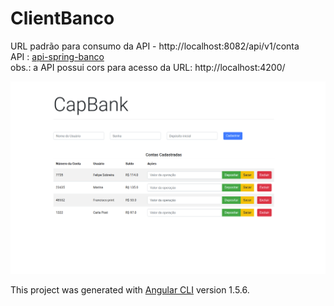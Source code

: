 # ClientBanco

URL padrão para consumo da API - http://localhost:8082/api/v1/conta  
API : [api-spring-banco](https://github.com/fscfelipe/api-spring-banco)  
obs.: a API possui cors para acesso da URL: http://localhost:4200/

![Screenshot](https://github.com/fscfelipe/client-angular-banco/blob/master/src/assets/img/sample-img.png?raw=true)

This project was generated with [Angular CLI](https://github.com/angular/angular-cli) version 1.5.6.
